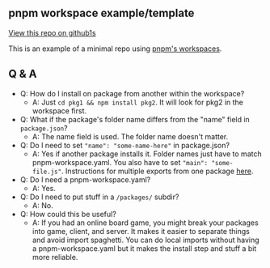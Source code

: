 ## pnpm workspace example/template

[View this repo on github1s](https://github1s.com/qpwo/pnpm-workspace-example)

This is an example of a minimal repo using [pnpm's workspaces](https://pnpm.io/workspaces).

## Q & A

-   Q: How do I install on package from another within the workspace?
    -   A: Just `cd pkg1 && npm install pkg2`. It will look for pkg2 in the workspace first.
-   Q: What if the package's folder name differs from the "name" field in `package.json`?
    -   A: The name field is used. The folder name doesn't matter.
-   Q: Do I need to set `"name": "some-name-here"` in package.json?
    -   A: Yes if another package installs it. Folder names just have to match pnpm-workspace.yaml. You also have to set `"main": "some-file.js"`. Instructions for multiple exports from one package [here](https://stackoverflow.com/a/63058817).
-   Q: Do I need a pnpm-workspace.yaml?
    -   A: Yes.
-   Q: Do I need to put stuff in a `/packages/` subdir?
    -   A: No.
-   Q: How could this be useful?
    -   A: If you had an online board game, you might break your packages into game, client, and server. It makes it easier to separate things and avoid import spaghetti. You can do local imports without having a pnpm-workspace.yaml but it makes the install step and stuff a bit more reliable.
